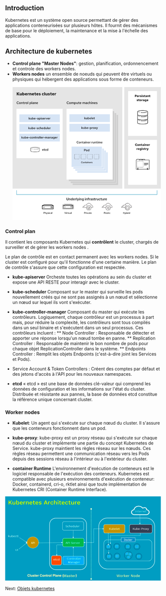 ## Introduction
Kubernetes est un système open source permettant de gérer des applications conteneurisées sur plusieurs hôtes. Il fournit des mécanismes de base pour le déploiement, la maintenance et la mise à l'échelle des applications. 

## Architecture de kubernetes
* **Control plane "Master Nodes"**: gestion, planification, ordonnencement et controle des workers nodes.
* **Workers nodes** un ensemble de noeuds qui peuvent être virtuels ou physiques qui hébergent des applications sous forme de conteneurs.
![](../images/arch.png)


### Control plan
Il contient les composants Kubernetes qui **contrôlent** le cluster, chargés de surveiller et de gérer les workers nodes . 

Le plan de contrôle est en contact permanent avec les workers nodes. Si le cluster est configuré pour qu'il fonctionne d'une certaine manière. Le plan de contrôle s'assure que cette configuration est respectée.

* **kube-apiserver**
Orcheste toutes les opérations au sein du cluster et expose une API RESTE pour interagir avec le cluster.

* **kube-scheduler**
Composant sur le master qui surveille les pods nouvellement créés qui ne sont pas assignés à un nœud et sélectionne un nœud sur lequel ils vont s'exécuter.

* **kube-controller-manager**
Composant du master qui exécute les contrôleurs.
Logiquement, chaque contrôleur est un processus à part mais, pour réduire la complexité, les contrôleurs sont tous compilés dans un seul binaire et s'exécutent dans un seul processus.
Ces contrôleurs incluent :
** Node Controller : Responsable de détecter et apporter une réponse lorsqu'un nœud tombe en panne.
** Replication Controller : Responsable de maintenir le bon nombre de pods pour chaque objet ReplicationController dans le système.
** Endpoints Controller : Remplit les objets Endpoints (c'est-à-dire joint les Services et Pods).
* Service Account & Token Controllers : Créent des comptes par défaut et des jetons d'accès à l'API pour les nouveaux namespaces.
* **etcd**
« etcd » est une base de données clé-valeur qui comprend les données de configuration et les informations sur l'état du cluster. Distribuée et résistante aux pannes, la base de données etcd constitue la référence unique concernant cluster.


### Worker nodes

* **Kubelet**: 
Un agent qui s'exécute sur chaque nœud du cluster. Il s'assure que les conteneurs fonctionnent dans un pod.
* **kube-proxy**: 
kube-proxy est un proxy réseau qui s'exécute sur chaque nœud du cluster et implémente une partie du concept Kubernetes de Service.
kube-proxy maintient les règles réseau sur les nœuds. Ces règles réseau permettent une communication réseau vers les Pods depuis des sessions réseau à l'intérieur ou à l'extérieur du cluster.

* **container Runtime**
L'environnement d'exécution de conteneurs est le logiciel responsable de l'exécution des conteneurs.
Kubernetes est compatible avec plusieurs environnements d'exécution de conteneur: Docker, containerd, cri-o, rktlet ainsi que toute implémentation de Kubernetes CRI (Container Runtime Interface).

![](../images/k-architecture.png)

Next: [Objets kubernetes](../objects/pods.md)
